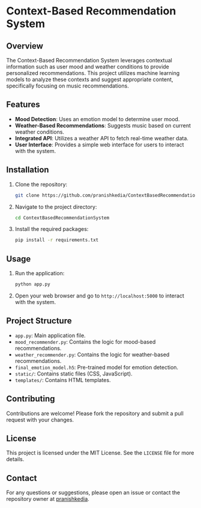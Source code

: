 # Context-Based Recommendation System

## Overview
The Context-Based Recommendation System leverages contextual information such as user mood and weather conditions to provide personalized recommendations. This project utilizes machine learning models to analyze these contexts and suggest appropriate content, specifically focusing on music recommendations.

## Features
- **Mood Detection**: Uses an emotion model to determine user mood.
- **Weather-Based Recommendations**: Suggests music based on current weather conditions.
- **Integrated API**: Utilizes a weather API to fetch real-time weather data.
- **User Interface**: Provides a simple web interface for users to interact with the system.

## Installation
1. Clone the repository:
   ```bash
   git clone https://github.com/pranishkedia/ContextBasedRecommendationSystem.git
   ```
2. Navigate to the project directory:
   ```bash
   cd ContextBasedRecommendationSystem
   ```
3. Install the required packages:
   ```bash
   pip install -r requirements.txt
   ```

## Usage
1. Run the application:
   ```bash
   python app.py
   ```
2. Open your web browser and go to `http://localhost:5000` to interact with the system.

## Project Structure
- `app.py`: Main application file.
- `mood_recommender.py`: Contains the logic for mood-based recommendations.
- `weather_recommender.py`: Contains the logic for weather-based recommendations.
- `final_emotion_model.h5`: Pre-trained model for emotion detection.
- `static/`: Contains static files (CSS, JavaScript).
- `templates/`: Contains HTML templates.

## Contributing
Contributions are welcome! Please fork the repository and submit a pull request with your changes.

## License
This project is licensed under the MIT License. See the `LICENSE` file for more details.

## Contact
For any questions or suggestions, please open an issue or contact the repository owner at [pranishkedia](https://github.com/pranishkedia).
